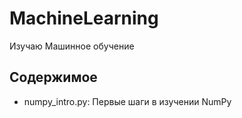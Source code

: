 # MachineLearning

Изучаю Машинное обучение

## Содержимое
- numpy_intro.py: Первые шаги в изучении NumPy